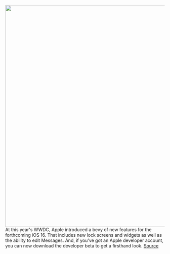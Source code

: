 <img src='https://cdn.vox-cdn.com/thumbor/tTYgz7boOjjp29IbHgR4krM7G9g=/0x0:1960x1102/1200x800/filters:focal(824x395:1136x707)/cdn.vox-cdn.com/uploads/chorus_image/image/70951726/Apple_WWDC22_iOS16_3up_hero_220606_big.jpg.large_2x.0.jpg' width='700px' /><br/>
At this year's WWDC, Apple introduced a bevy of new features for the forthcoming iOS 16. That includes new lock screens and widgets as well as the ability to edit Messages. And, if you've got an Apple developer account, you can now download the developer beta to get a firsthand look.
<a href='https://www.theverge.com/23158025/ios-16-developer-beta-how-to-download'> Source <a/>